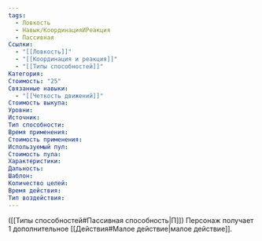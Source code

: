 ```yaml
---
tags:
  - Ловкость
  - Навык/КоординацияИРеакция
  - Пассивная
Ссылки:
  - "[[Ловкость]]"
  - "[[Координация и реакция]]"
  - "[[Типы способностей]]"
Категория: 
Стоимость: "25"
Связанные навыки:
  - "[[Четкость движений]]"
Стоимость выкупа:
Уровни:
Источник:
Тип способности:
Время применения:
Стоимость применения:
Используемый пул:
Стоимость пула:
Характеристики:
Дальность:
Шаблон:
Количество целей:
Время действия:
Тип воздействия:
---
```

([[Типы способностей#Пассивная способность|П]]) Персонаж получает 1 дополнительное [[Действия#Малое действие|малое действие]].